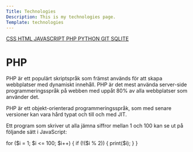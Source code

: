 ```yaml
---
Title: Technologies
Description: This is my technologies page.
Template: technologies
---
```


<div class="grid tech">

<div class="sidebar">

<a href="css" class="sidebar-box">
CSS
</a>

<a href="html" class="sidebar-box">
HTML
</a>

<a href="javascript" class="sidebar-box">
JAVASCRIPT
</a>

<a href="php" class="sidebar-box sidebar-active">
PHP
</a>

<a href="python" class="sidebar-box">
PYTHON
</a>

<a href="git" class="sidebar-box">
GIT
</a>

<a href="sqlite" class="sidebar-box">
SQLITE
</a>
</div>


<div class="tech-content">

<h1>PHP</h1>

PHP är ett populärt skriptspråk som främst används för att skapa webbplatser med dynamiskt innehåll. PHP är det mest använda server-side programmeringsspråk på webben med uppåt 80% av alla webbplatser som använder det.

PHP är ett objekt-orienterad programmeringsspråk, som med senare versioner kan vara hård typat och till och med JIT.

Ett program som skriver ut alla jämna siffror mellan 1 och 100 kan se ut på följande sätt i JavaScript:

for ($i = 1; $i <= 100; $i++) {
    if (!($i % 2)) {
        print($i);
    }
}


</div>

</div>
